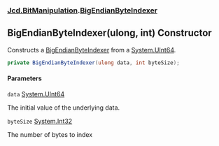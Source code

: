 ### [Jcd.BitManipulation](Jcd.BitManipulation.md 'Jcd.BitManipulation').[BigEndianByteIndexer](Jcd.BitManipulation.BigEndianByteIndexer.md 'Jcd.BitManipulation.BigEndianByteIndexer')

## BigEndianByteIndexer(ulong, int) Constructor

Constructs
a [BigEndianByteIndexer](Jcd.BitManipulation.BigEndianByteIndexer.md 'Jcd.BitManipulation.BigEndianByteIndexer') from
a [System.UInt64](https://docs.microsoft.com/en-us/dotnet/api/System.UInt64 'System.UInt64').

```csharp
private BigEndianByteIndexer(ulong data, int byteSize);
```
#### Parameters

<a name='Jcd.BitManipulation.BigEndianByteIndexer.BigEndianByteIndexer(ulong,int).data'></a>

`data` [System.UInt64](https://docs.microsoft.com/en-us/dotnet/api/System.UInt64 'System.UInt64')

The initial value of the underlying data.

<a name='Jcd.BitManipulation.BigEndianByteIndexer.BigEndianByteIndexer(ulong,int).byteSize'></a>

`byteSize` [System.Int32](https://docs.microsoft.com/en-us/dotnet/api/System.Int32 'System.Int32')

The number of bytes to index